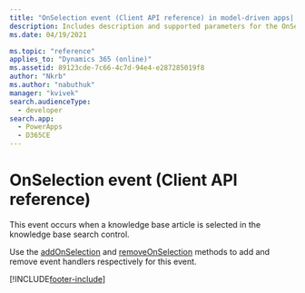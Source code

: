 ```yaml
---
title: "OnSelection event (Client API reference) in model-driven apps| MicrosoftDocs"
description: Includes description and supported parameters for the OnSelection event.
ms.date: 04/19/2021

ms.topic: "reference"
applies_to: "Dynamics 365 (online)"
ms.assetid: 89123cde-7c66-4c7d-94e4-e287285019f8
author: "Nkrb"
ms.author: "nabuthuk"
manager: "kvivek"
search.audienceType: 
  - developer
search.app: 
  - PowerApps
  - D365CE
---
```

# OnSelection event (Client API reference)



This event occurs when a knowledge base article is selected in the knowledge base search control. 

Use the [addOnSelection](../controls/addOnSelection.md) and [removeOnSelection](../controls/removeOnSelection.md) methods to add and remove event handlers respectively for this event. 





[!INCLUDE[footer-include](../../../../../includes/footer-banner.md)]